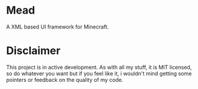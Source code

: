 # Mead

A XML based UI framework for Minecraft.

# Disclaimer

This project is in active development. As with all my stuff, it is MIT licensed, so do whatever you want but if you feel like it, i wouldn't mind getting some pointers or feedback on the quality of my code.